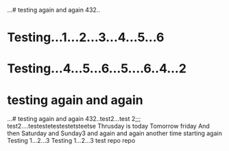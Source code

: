 
...# testing again and again
432..
# Testing...1...2...3...4...5...6
# Testing...4...5...6...5....6..4...2
# testing again and again
...# testing again and again
432..test2...test 2;;;
test2....testestetestestetsteetse
Thrusday is today
Tomorrow friday
And then Saturday and Sunday3
and again and again
another time
starting again
Testing 1...2...3
Testing 1...2...3
test repo
repo
